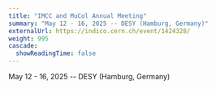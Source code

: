 ```yaml
---
title: "IMCC and MuCol Annual Meeting"
summary: "May 12 - 16, 2025 -- DESY (Hamburg, Germany)"
externalUrl: https://indico.cern.ch/event/1424328/
weight: 995
cascade:
  showReadingTime: false
---
```


May 12 - 16, 2025 -- DESY (Hamburg, Germany)
